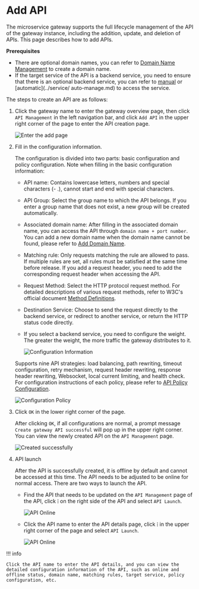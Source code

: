 # Add API

The microservice gateway supports the full lifecycle management of the API of the gateway instance, including the addition, update, and deletion of APIs. This page describes how to add APIs.

**Prerequisites**

- There are optional domain names, you can refer to [Domain Name Management](../domain/add-domain.md) to create a domain name.
- If the target service of the API is a backend service, you need to ensure that there is an optional backend service, you can refer to [manual](../service/manual-integrate.md) or [automatic](../service/ auto-manage.md) to access the service.

The steps to create an API are as follows:

1. Click the gateway name to enter the gateway overview page, then click `API Management` in the left navigation bar, and click `Add API` in the upper right corner of the page to enter the API creation page.

    ![Enter the add page](imgs/add-api-01.png)

2. Fill in the configuration information.

    The configuration is divided into two parts: basic configuration and policy configuration. Note when filling in the basic configuration information:

    - API name: Contains lowercase letters, numbers and special characters (- .), cannot start and end with special characters.
    - API Group: Select the group name to which the API belongs. If you enter a group name that does not exist, a new group will be created automatically.
    - Associated domain name: After filling in the associated domain name, you can access the API through `domain name + port number`. You can add a new domain name when the domain name cannot be found, please refer to [Add Domain Name](../domain/add-domain.md).
    - Matching rule: Only requests matching the rule are allowed to pass. If multiple rules are set, all rules must be satisfied at the same time before release. If you add a request header, you need to add the corresponding request header when accessing the API.
    - Request Method: Select the HTTP protocol request method. For detailed descriptions of various request methods, refer to W3C's official document [Method Definitions](https://www.rfc-editor.org/rfc/rfc9110.html#name-method-definitions).
    - Destination Service: Choose to send the request directly to the backend service, or redirect to another service, or return the HTTP status code directly.
    - If you select a backend service, you need to configure the weight. The greater the weight, the more traffic the gateway distributes to it.

        ![Configuration Information](imgs/config.png)

    Supports nine API strategies: load balancing, path rewriting, timeout configuration, retry mechanism, request header rewriting, response header rewriting, Websocket, local current limiting, and health check. For configuration instructions of each policy, please refer to [API Policy Configuration](api-policy.md).

    ![Configuration Policy](imgs/policy01.png)

3. Click `OK` in the lower right corner of the page.

    After clicking `OK`, if all configurations are normal, a prompt message `Create gateway API successful` will pop up in the upper right corner. You can view the newly created API on the `API Management` page.

    ![Created successfully](imgs/result.png)

4. API launch

    After the API is successfully created, it is offline by default and cannot be accessed at this time. The API needs to be adjusted to be online for normal access. There are two ways to launch the API.

    - Find the API that needs to be updated on the `API Management` page of the API, click **`ⵗ`** on the right side of the API and select `API Launch`.

        ![API Online](imgs/online.png)

    - Click the API name to enter the API details page, click **`ⵗ`** in the upper right corner of the page and select `API Launch`.

        ![API Online](imgs/online1.png)

!!! info

    Click the API name to enter the API details, and you can view the detailed configuration information of the API, such as online and offline status, domain name, matching rules, target service, policy configuration, etc.